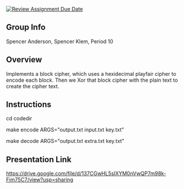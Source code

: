 [![Review Assignment Due Date](https://classroom.github.com/assets/deadline-readme-button-24ddc0f5d75046c5622901739e7c5dd533143b0c8e959d652212380cedb1ea36.svg)](https://classroom.github.com/a/ecp4su41)
## Group Info
Spencer Anderson, Spencer Klem, Period 10
## Overview
Implements a block cipher, which uses a hexidecimal playfair cipher to encode each block.
Then we Xor that block cipher with the plain text to create the cipher text.

## Instructions

cd codedir 

make encode ARGS="output.txt input.txt key.txt"

make decode ARGS="output.txt extra.txt key.txt"

## Presentation Link

https://drive.google.com/file/d/137CGwHL5sIXYM0nVwQP7m98k-Fim75C7/view?usp=sharing 


